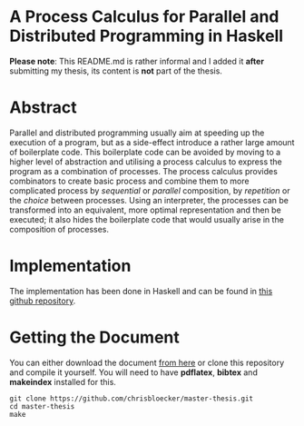 A Process Calculus for Parallel and Distributed Programming in Haskell
===============
__Please note__: This README.md is rather informal and I added it __after__ submitting my thesis, its content is __not__ part of the thesis.

# Abstract
Parallel and distributed programming usually aim at speeding up the execution of a program, but as a side-effect introduce a rather large amount of boilerplate code. This boilerplate code can be avoided by moving to a higher level of abstraction and utilising a process calculus to express the program as a combination of processes. The process calculus provides combinators to create basic process and combine them to more complicated process by _sequential_ or _parallel_ composition, by _repetition_ or the _choice_ between processes. Using an interpreter, the processes can be transformed into an equivalent, more optimal representation and then be executed; it also hides the boilerplate code that would usually arise in the composition of processes.

# Implementation
The implementation has been done in Haskell and can be found in [this github repository](https://github.com/chrisbloecker/hive).

# Getting the Document
You can either download the document [from here](https://github.com/chrisbloecker/master-thesis/releases/download/v1.0/Master.Thesis.Christopher.Blocker.pdf) or clone this repository and compile it yourself. You will need to have __pdflatex__, __bibtex__ and __makeindex__ installed for this.
```
git clone https://github.com/chrisbloecker/master-thesis.git
cd master-thesis
make
```
